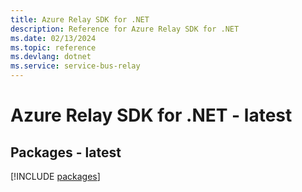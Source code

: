 ```yaml
---
title: Azure Relay SDK for .NET
description: Reference for Azure Relay SDK for .NET
ms.date: 02/13/2024
ms.topic: reference
ms.devlang: dotnet
ms.service: service-bus-relay
---
```

# Azure Relay SDK for .NET - latest
## Packages - latest
[!INCLUDE [packages](relay-index.md)]
